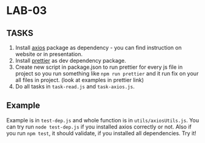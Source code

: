 # LAB-03

## TASKS

1. Install [axios](https://www.npmjs.com/package/axios) package as dependency - you can find instruction on website or in presentation.
2. Install [prettier](https://www.npmjs.com/package/prettier) as dev dependency package.
3. Create new script in package.json to run prettier for every js file in project so you run something like `npm run prettier` and it run fix on your all files in project. (look at examples in prettier link)
4. Do all tasks in `task-read.js` and `task-axios.js`.

## Example

Example is in `test-dep.js` and whole function is in `utils/axiosUtils.js`. You can try run `node test-dep.js` if you installed axios correctly or not. Also if you run `npm test`, it should validate, if you installed all dependencies. Try it!
